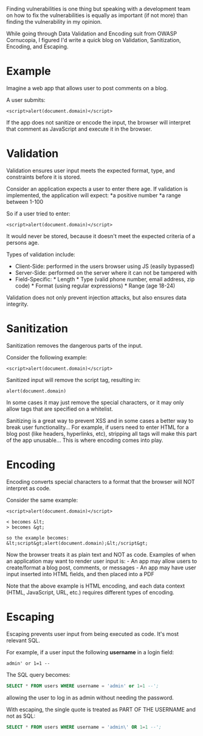 Finding vulnerabilities is one thing but speaking with a development team on how to fix the vulnerabilities is equally as important (if not more) than finding the vulnerability in my opinion.

While going through Data Validation and Encoding suit from OWASP Cornucopia, I figured I'd write a quick blog on Validation, Sanitization, Encoding, and Escaping. 

# Example

Imagine a web app that allows user to post comments on a blog.

A user submits:
```
<script>alert(document.domain)</script>
```

If the app does not sanitize or encode the input, the browser will interpret that comment as JavaScript and execute it in the browser.

# Validation

Validation ensures user input meets the expected format, type, and constraints before it is stored. 

Consider an application expects a user to enter there age. If validation is implemented, the application will expect:
*a positive number
*a range between 1-100

So if a user tried to enter:
```
<script>alert(document.domain)</script>
```

It would never be stored, because it doesn't meet the expected criteria of a persons age.

Types of validation include:
* Client-Side: performed in the users browser using JS (easily bypassed)
* Server-Side: performed on the server where it can not be tampered with
* Field-Specific: 
		* Length
		* Type (valid phone number, email address, zip code)
		* Format (using regular expressions)
		* Range (age 18-24)

Validation does not only prevent injection attacks, but also ensures data integrity.


# Sanitization

Sanitization removes the dangerous parts of the input.

Consider the following example:
```
<script>alert(document.domain)</script>
```

Sanitized input will remove the script tag, resulting in:
```
alert(document.domain)
```

In some cases it may just remove the special characters, or it may only allow tags that are specified on a whitelist.

Sanitizing is a great way to prevent XSS and in some cases a better way to break user functionality... For example, if users need to enter HTML for a blog post (like headers, hyperlinks, etc), stripping all tags will make this part of the app unusable... This is where encoding comes into play.


# Encoding 

Encoding converts special characters to a format that the browser will NOT interpret as code.

Consider the same example:
```
<script>alert(document.domain)</script>
```

```
< becomes &lt;
> becomes &gt;

so the example becomes:
&lt;script&gt;alert(document.domain);&lt;/script&gt;
```

Now the browser treats it as plain text and NOT as code. Examples of when an application may want to render user input is:
	- An app may allow users to create/format a blog post, comments, or messages
	- An app may have user input inserted into HTML fields, and then placed into a PDF

Note that the above example is HTML encoding, and each data context (HTML, JavaScript, URL, etc.) requires different types of encoding.

# Escaping

Escaping prevents user input from being executed as code. It's most relevant SQL.

For example, if a user input the following **username** in a login field:
```
admin' or 1=1 --
```

The SQL query becomes:
```sql
SELECT * FROM users WHERE username = 'admin' or 1=1 --';
```

allowing the user to log in as admin without needing the password.

With escaping, the single quote is treated as PART OF THE USERNAME and not as SQL:
```sql
SELECT * FROM users WHERE username = 'admin\' OR 1=1 --';
```
